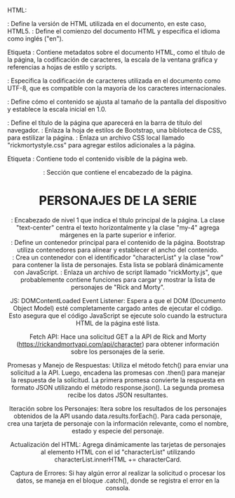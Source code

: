 HTML:
<!DOCTYPE html>: Define la versión de HTML utilizada en el documento, en este caso, HTML5.

<html lang="en">: Define el comienzo del documento HTML y especifica el idioma como inglés ("en").

Etiqueta <head>: Contiene metadatos sobre el documento HTML, como el título de la página, la codificación de caracteres, la escala de la ventana gráfica y referencias a hojas de estilo y scripts.

<meta charset="UTF-8">: Especifica la codificación de caracteres utilizada en el documento como UTF-8, que es compatible con la mayoría de los caracteres internacionales.

<meta name="viewport" content="width=device-width, initial-scale=1.0">: Define cómo el contenido se ajusta al tamaño de la pantalla del dispositivo y establece la escala inicial en 1.0.

<title>Rick and Morty!!!</title>: Define el título de la página que aparecerá en la barra de título del navegador.

<link rel="stylesheet" href="https://maxcdn.bootstrapcdn.com/bootstrap/4.5.2/css/bootstrap.min.css">: Enlaza la hoja de estilos de Bootstrap, una biblioteca de CSS, para estilizar la página.

<link rel="stylesheet" href="rickmortystyle.css">: Enlaza un archivo CSS local llamado "rickmortystyle.css" para agregar estilos adicionales a la página.

Etiqueta <body>: Contiene todo el contenido visible de la página web.

<header>: Sección que contiene el encabezado de la página.

<h1 class="text-center my-4">PERSONAJES DE LA SERIE</h1>: Encabezado de nivel 1 que indica el título principal de la página. La clase "text-center" centra el texto horizontalmente y la clase "my-4" agrega márgenes en la parte superior e inferior.

<div class="container">: Define un contenedor principal para el contenido de la página. Bootstrap utiliza contenedores para alinear y establecer el ancho del contenido.

<div id="characterList" class="row"></div>: Crea un contenedor con el identificador "characterList" y la clase "row" para contener la lista de personajes. Esta lista se poblará dinámicamente con JavaScript.

<script src="rickMorty.js"></script>: Enlaza un archivo de script llamado "rickMorty.js", que probablemente contiene funciones para cargar y mostrar la lista de personajes de "Rick and Morty".

JS:
DOMContentLoaded Event Listener: Espera a que el DOM (Documento Object Model) esté completamente cargado antes de ejecutar el código. Esto asegura que el código JavaScript se ejecute solo cuando la estructura HTML de la página esté lista.

Fetch API: Hace una solicitud GET a la API de Rick and Morty (https://rickandmortyapi.com/api/character) para obtener información sobre los personajes de la serie.

Promesas y Manejo de Respuestas: Utiliza el método fetch() para enviar una solicitud a la API. Luego, encadena las promesas con .then() para manejar la respuesta de la solicitud. La primera promesa convierte la respuesta en formato JSON utilizando el método response.json(). La segunda promesa recibe los datos JSON resultantes.

Iteración sobre los Personajes: Itera sobre los resultados de los personajes obtenidos de la API usando data.results.forEach(). Para cada personaje, crea una tarjeta de personaje con la información relevante, como el nombre, estado y especie del personaje.

Actualización del HTML: Agrega dinámicamente las tarjetas de personajes al elemento HTML con el id "characterList" utilizando characterList.innerHTML += characterCard.

Captura de Errores: Si hay algún error al realizar la solicitud o procesar los datos, se maneja en el bloque .catch(), donde se registra el error en la consola.

